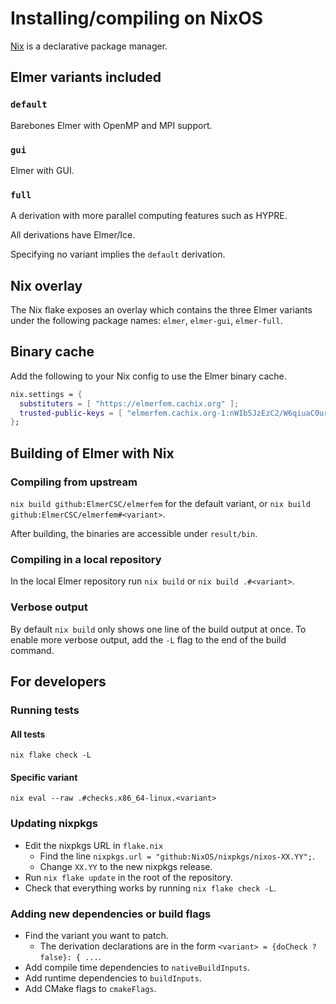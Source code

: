 # Installing/compiling on NixOS

[Nix](https://nixos.org) is a declarative package manager.

## Elmer variants included

### `default`
Barebones Elmer with OpenMP and MPI support.

### `gui`
Elmer with GUI.

### `full`
A derivation with more parallel computing features such as HYPRE.

All derivations have Elmer/Ice.

Specifying no variant implies the `default` derivation.

## Nix overlay

The Nix flake exposes an overlay which contains the three Elmer variants under the following package names: `elmer`, `elmer-gui`, `elmer-full`.

## Binary cache

Add the following to your Nix config to use the Elmer binary cache.

```nix
nix.settings = {
  substituters = [ "https://elmerfem.cachix.org" ];
  trusted-public-keys = [ "elmerfem.cachix.org-1:nWIb5JzEzC2/W6qiuaC0urJRG+S7KvTn9WatX43gkHk=" ];
};
```

## Building of Elmer with Nix

### Compiling from upstream

`nix build github:ElmerCSC/elmerfem` for the default variant, or `nix build github:ElmerCSC/elmerfem#<variant>`.

After building, the binaries are accessible under `result/bin`.

### Compiling in a local repository

In the local Elmer repository run `nix build` or `nix build .#<variant>`.

### Verbose output

By default `nix build` only shows one line of the build output at once.
To enable more verbose output, add the `-L` flag to the end of the build command.

## For developers

### Running tests

#### All tests
`nix flake check -L`

#### Specific variant
`nix eval --raw .#checks.x86_64-linux.<variant>`

### Updating nixpkgs

- Edit the nixpkgs URL in `flake.nix`
  - Find the line `nixpkgs.url = "github:NixOS/nixpkgs/nixos-XX.YY";`.
  - Change `XX.YY` to the new nixpkgs release.
- Run `nix flake update` in the root of the repository.
- Check that everything works by running `nix flake check -L`.

### Adding new dependencies or build flags

- Find the variant you want to patch.
  - The derivation declarations are in the form `<variant> = {doCheck ? false}: { ...`.
- Add compile time dependencies to `nativeBuildInputs`.
- Add runtime dependencies to `buildInputs`.
- Add CMake flags to `cmakeFlags`.

